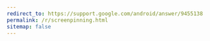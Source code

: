 ```yaml
---
redirect_to: https://support.google.com/android/answer/9455138
permalink: /r/screenpinning.html
sitemap: false
---
```

